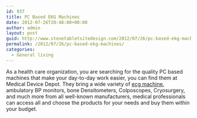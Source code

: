 ```yaml
---
id: 937
title: PC Based EKG Machines
date: 2012-07-26T20:48:00+00:00
author: admin
layout: post
guid: http://www.stonetabletsitedesign.com/2012/07/26/pc-based-ekg-machines/
permalink: /2012/07/26/pc-based-ekg-machines/
categories:
  - General living
---
```

As a health care organization, you are searching for the quality PC based machines that make your day-to-day work easier, you can find them at Medical Device Depot. They bring a wide variety of [ecg machine](http://www.medicaldevicedepot.com/EKG-Machines-PC-Based-EKG-Machines-Free-Standing-EKG-Mac-s/29.htm), ambulatory BP monitors, bone Densitometers, Colposcopes, Cryosurgery, and much more from all well-known manufacturers, medical professionals can access all and choose the products for your needs and buy them within your budget.